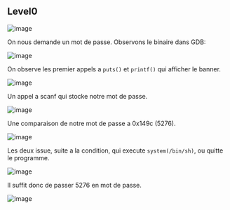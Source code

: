 ## Level0

![image](https://user-images.githubusercontent.com/29956389/94953208-6d248b00-04e7-11eb-8beb-69cb2200ff06.png)

On nous demande un mot de passe. Observons le binaire dans GDB:

![image](https://user-images.githubusercontent.com/29956389/94953335-a957eb80-04e7-11eb-8ff3-2f24674c9f7f.png)

On observe les premier appels a `puts()` et `printf()` qui afficher le banner.

![image](https://user-images.githubusercontent.com/29956389/94953406-ce4c5e80-04e7-11eb-9e6b-28f8836ad30c.png)

Un appel a scanf qui stocke notre mot de passe.

![image](https://user-images.githubusercontent.com/29956389/94953536-ff2c9380-04e7-11eb-8959-3921597134b9.png)

Une comparaison de notre mot de passe a 0x149c (5276).

![image](https://user-images.githubusercontent.com/29956389/94953569-0eabdc80-04e8-11eb-9fb4-0cafb3240122.png)

Les deux issue, suite a la condition, qui execute `system(/bin/sh)`, ou quitte le programme.

![image](https://user-images.githubusercontent.com/29956389/94953752-592d5900-04e8-11eb-9e38-8b17953214fb.png)

Il suffit donc de passer 5276 en mot de passe.

![image](https://user-images.githubusercontent.com/29956389/94953879-8da11500-04e8-11eb-9b4f-f1a783c5cbc0.png)
